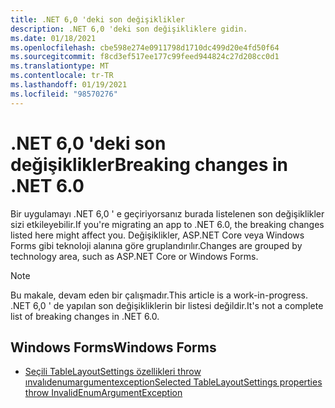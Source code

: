 ```yaml
---
title: .NET 6,0 'deki son değişiklikler
description: .NET 6,0 'deki son değişikliklere gidin.
ms.date: 01/18/2021
ms.openlocfilehash: cbe598e274e0911798d1710dc499d20e4fd50f64
ms.sourcegitcommit: f8cd3ef517ee177c99feed944824c27d208cc0d1
ms.translationtype: MT
ms.contentlocale: tr-TR
ms.lasthandoff: 01/19/2021
ms.locfileid: "98570276"
---
```

# <a name="breaking-changes-in-net-60"></a><span data-ttu-id="11512-103">.NET 6,0 'deki son değişiklikler</span><span class="sxs-lookup"><span data-stu-id="11512-103">Breaking changes in .NET 6.0</span></span>

<span data-ttu-id="11512-104">Bir uygulamayı .NET 6,0 ' e geçiriyorsanız burada listelenen son değişiklikler sizi etkileyebilir.</span><span class="sxs-lookup"><span data-stu-id="11512-104">If you're migrating an app to .NET 6.0, the breaking changes listed here might affect you.</span></span> <span data-ttu-id="11512-105">Değişiklikler, ASP.NET Core veya Windows Forms gibi teknoloji alanına göre gruplandırılır.</span><span class="sxs-lookup"><span data-stu-id="11512-105">Changes are grouped by technology area, such as ASP.NET Core or Windows Forms.</span></span>

> [!NOTE]
> <span data-ttu-id="11512-106">Bu makale, devam eden bir çalışmadır.</span><span class="sxs-lookup"><span data-stu-id="11512-106">This article is a work-in-progress.</span></span> <span data-ttu-id="11512-107">.NET 6,0 ' de yapılan son değişikliklerin bir listesi değildir.</span><span class="sxs-lookup"><span data-stu-id="11512-107">It's not a complete list of breaking changes in .NET 6.0.</span></span>

## <a name="windows-forms"></a><span data-ttu-id="11512-108">Windows Forms</span><span class="sxs-lookup"><span data-stu-id="11512-108">Windows Forms</span></span>

- [<span data-ttu-id="11512-109">Seçili TableLayoutSettings özellikleri throw ınvalıdenumargumentexception</span><span class="sxs-lookup"><span data-stu-id="11512-109">Selected TableLayoutSettings properties throw InvalidEnumArgumentException</span></span>](windows-forms/6.0/tablelayoutsettings-apis-throw-invalidenumargumentexception.md)
